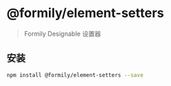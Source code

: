 # @formily/element-setters

> Formily Designable 设置器

## 安装

```bash
npm install @formily/element-setters --save
```
